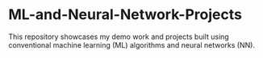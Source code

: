 # ML-and-Neural-Network-Projects
This repository showcases my demo work and projects built using conventional machine learning (ML) algorithms and neural networks (NN).
